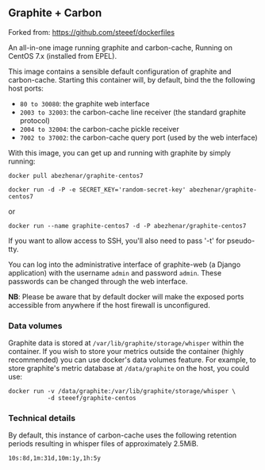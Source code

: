 ## Graphite + Carbon

Forked from: https://github.com/steeef/dockerfiles

An all-in-one image running graphite and carbon-cache, Running on CentOS 7.x
(installed from EPEL).

This image contains a sensible default configuration of graphite and
carbon-cache. Starting this container will, by default, bind the the following
host ports:

- `80 to 30080`: the graphite web interface
- `2003 to 32003`: the carbon-cache line receiver (the standard graphite protocol)
- `2004 to 32004`: the carbon-cache pickle receiver
- `7002 to 37002`: the carbon-cache query port (used by the web interface)

With this image, you can get up and running with graphite by simply running:

`docker pull abezhenar/graphite-centos7`
    
`docker run -d -P -e SECRET_KEY='random-secret-key' abezhenar/graphite-centos7`

or

`docker run --name graphite-centos7 -d -P abezhenar/graphite-centos7`

If you want to allow access to SSH, you'll also need to pass '-t' for
pseudo-tty.

You can log into the administrative interface of graphite-web (a Django
application) with the username `admin` and password `admin`. These passwords can
be changed through the web interface.

**NB**: Please be aware that by default docker will make the exposed ports
accessible from anywhere if the host firewall is unconfigured.

### Data volumes

Graphite data is stored at `/var/lib/graphite/storage/whisper` within the
container. If you wish to store your metrics outside the container (highly
recommended) you can use docker's data volumes feature. For example, to store
graphite's metric database at `/data/graphite` on the host, you could use:

    docker run -v /data/graphite:/var/lib/graphite/storage/whisper \
               -d steeef/graphite-centos

### Technical details

By default, this instance of carbon-cache uses the following retention periods
resulting in whisper files of approximately 2.5MiB.

    10s:8d,1m:31d,10m:1y,1h:5y

